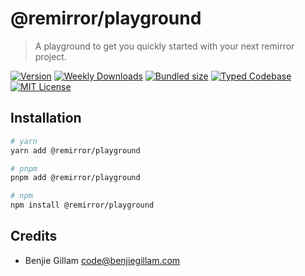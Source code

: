 # @remirror/playground

> A playground to get you quickly started with your next remirror project.

[![Version][version]][npm] [![Weekly Downloads][downloads-badge]][npm] [![Bundled size][size-badge]][size] [![Typed Codebase][typescript]](#) [![MIT License][license]](#)

[version]: https://flat.badgen.net/npm/v/@remirror/playground/next
[npm]: https://npmjs.com/package/@remirror/playground/v/next
[license]: https://flat.badgen.net/badge/license/MIT/purple
[size]: https://bundlephobia.com/result?p=@remirror/playground
[size-badge]: https://flat.badgen.net/bundlephobia/minzip/@remirror/playground
[typescript]: https://flat.badgen.net/badge/icon/TypeScript?icon=typescript&label
[downloads-badge]: https://badgen.net/npm/dw/@remirror/playground/red?icon=npm

## Installation

```bash
# yarn
yarn add @remirror/playground

# pnpm
pnpm add @remirror/playground

# npm
npm install @remirror/playground
```

## Credits

- Benjie Gillam <code@benjiegillam.com>
